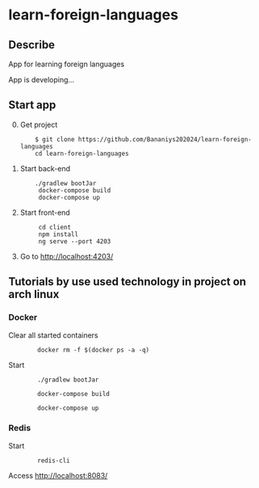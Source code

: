 # learn-foreign-languages

<h2>Describe</h2>
 App for learning foreign languages

 App is developing...



<h2>Start app</h2>


0. Get project

           $ git clone https://github.com/Bananiys202024/learn-foreign-languages
           cd learn-foreign-languages
 
1. Start back-end

           ./gradlew bootJar           
            docker-compose build
            docker-compose up
            
2. Start front-end 

            cd client
            npm install
            ng serve --port 4203
            
3. Go to <a href="http://localhost:4203/">http://localhost:4203/</a>


<h2>Tutorials by use used technology in project on arch linux</h2>

<h3>Docker</h3>

Clear all started containers

            docker rm -f $(docker ps -a -q) 	


Start

            ./gradlew bootJar

            docker-compose build

            docker-compose up
            
<h3>Redis</h3>

Start

            redis-cli
            
  


Access
 <a href="http://localhost:8083/">http://localhost:8083/</a>
